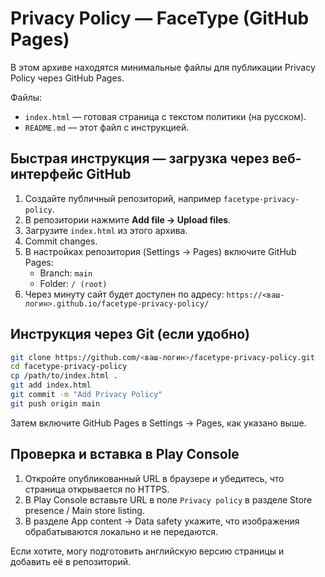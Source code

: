 # Privacy Policy — FaceType (GitHub Pages)

В этом архиве находятся минимальные файлы для публикации Privacy Policy через GitHub Pages.

Файлы:
- `index.html` — готовая страница с текстом политики (на русском).
- `README.md` — этот файл с инструкцией.

## Быстрая инструкция — загрузка через веб-интерфейс GitHub

1. Создайте публичный репозиторий, например `facetype-privacy-policy`.
2. В репозитории нажмите **Add file → Upload files**.
3. Загрузите `index.html` из этого архива.
4. Commit changes.
5. В настройках репозитория (Settings → Pages) включите GitHub Pages:
   - Branch: `main`
   - Folder: `/ (root)`
6. Через минуту сайт будет доступен по адресу:
   `https://<ваш-логин>.github.io/facetype-privacy-policy/`

## Инструкция через Git (если удобно)

```bash
git clone https://github.com/<ваш-логин>/facetype-privacy-policy.git
cd facetype-privacy-policy
cp /path/to/index.html .
git add index.html
git commit -m "Add Privacy Policy"
git push origin main
```

Затем включите GitHub Pages в Settings → Pages, как указано выше.

## Проверка и вставка в Play Console

1. Откройте опубликованный URL в браузере и убедитесь, что страница открывается по HTTPS.
2. В Play Console вставьте URL в поле `Privacy policy` в разделе Store presence / Main store listing.
3. В разделе App content → Data safety укажите, что изображения обрабатываются локально и не передаются.

Если хотите, могу подготовить английскую версию страницы и добавить её в репозиторий.
